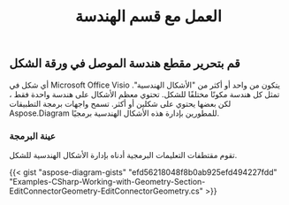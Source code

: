 ﻿---
title: العمل مع قسم الهندسة
type: docs
weight: 190
url: /ar/net/working-with-geometry-section/
description: يشرح هذا القسم كيفية الحصول على هندسة Visio باستخدام Aspose.Diagram
---
## **قم بتحرير مقطع هندسة الموصل في ورقة الشكل**
أي شكل في Microsoft Office Visio يتكون من واحد أو أكثر من "الأشكال الهندسية". تمثل كل هندسة مكونًا مختلفًا للشكل. تحتوي معظم الأشكال على هندسة واحدة فقط ، لكن بعضها يحتوي على شكلين أو أكثر. تسمح واجهات برمجة التطبيقات Aspose.Diagram للمطورين بإدارة هذه الأشكال الهندسية برمجيًا.
### **عينة البرمجة**
تقوم مقتطفات التعليمات البرمجية أدناه بإدارة الأشكال الهندسية للشكل.

{{< gist "aspose-diagram-gists" "efd56218048f8b0ab925efd494227fdd" "Examples-CSharp-Working-with-Geometry-Section-EditConnectorGeometry-EditConnectorGeometry.cs" >}}
